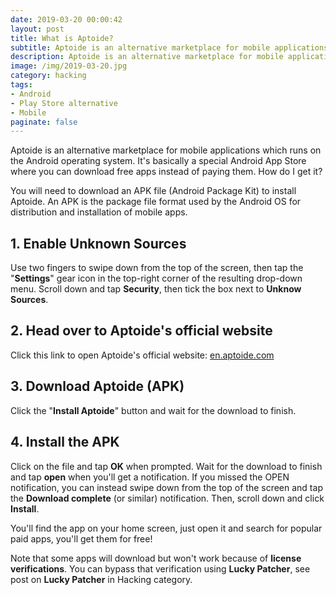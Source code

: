 ```yaml
---
date: 2019-03-20 00:00:42
layout: post
title: What is Aptoide?
subtitle: Aptoide is an alternative marketplace for mobile applications which runs on the Android operating system.
description: Aptoide is an alternative marketplace for mobile applications which runs on the Android operating system.
image: /img/2019-03-20.jpg
category: hacking
tags: 
- Android
- Play Store alternative
- Mobile
paginate: false
---
```


Aptoide is an alternative marketplace for mobile applications which runs on the Android operating system. It's basically a special Android App Store
where you can download free apps instead of paying them. How do I get it?

You will need to download an APK file (Android Package Kit) to install Aptoide. An APK is the package file format used by the Android OS for distribution
and installation of mobile apps.

## 1. Enable Unknown Sources

Use two fingers to swipe down from the top of the screen, then tap the "**Settings**" gear icon in the top-right corner of the resulting drop-down menu.
Scroll down and tap **Security**, then tick the box next to **Unknow Sources**.

## 2. Head over to Aptoide's official website

Click this link to open Aptoide's official website:
[en.aptoide.com](https://en.aptoide.com/)

## 3. Download Aptoide (APK)

Click the "**Install Aptoide**" button and wait for the download to finish.

## 4. Install the APK

Click on the file and tap **OK** when prompted. Wait for the download to finish and tap **open** when you'll get a notification. If you missed the OPEN notification,
you can instead swipe down from the top of the screen and tap the **Download complete** (or similar) notification. Then, scroll down and click **Install**.

You'll find the app on your home screen, just open it and search for popular paid apps, you'll get them for free!

Note that some apps will download but won't work because of **license verifications**. You can bypass that verification using **Lucky Patcher**, see post on **Lucky Patcher** in Hacking category.
